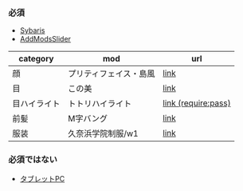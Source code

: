 ### 必須

* [Sybaris](http://motimoti3d.jp/blog-entry-13.html)
* [AddModsSlider](http://motimoti3d.jp/blog-entry-14.html)

category | mod | url |
---|---|---|
顔 | プリティフェイス・島風 | [link](http://motimoti3d.jp/blog-entry-46.html) |
目 | この美 | [link](http://motimoti3d.jp/blog-entry-63.html) |
目ハイライト | トトリハイライト | [link (require:pass)](http://ux.getuploader.com/n777_mod/download/171/%E3%83%88%E3%83%88%E3%82%A5%E3%83%BC%E3%83%AA%E3%82%A2%E3%83%BB%E3%83%98%E3%83%AB%E3%83%A2%E3%83%AB%E3%83%88.rar) |
前髪 | M字バング | [link](http://ux.getuploader.com/cm3d2/download/19/cm3d2_19.zip) |
服装 | 久奈浜学院制服/w1 | [link](http://ux.getuploader.com/melala001/download/95/%E3%82%A2%E3%82%AA%E3%82%AB%E3%83%8A%E5%90%84%E7%A8%AE%E3%83%90%E3%83%AA%E3%82%A8.rar) |

### 必須ではない

* [タブレットPC](http://ux.getuploader.com/cm3d2_okm/download/37/%E3%82%BF%E3%83%96%E3%83%AC%E3%83%83%E3%83%88PC.zip)